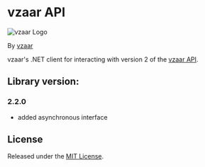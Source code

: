 # vzaar API

![vzaar Logo](https://raw.github.com/vzaar/vzaar-api-php/master/vzaar.png)

By [vzaar](http://vzaar.com)

vzaar's .NET client for interacting with version 2 of the [vzaar
API](https://vzaar.readme.io/docs).

## Library version:

### 2.2.0

- added asynchronous interface


## License

Released under the [MIT License](http://www.opensource.org/licenses/MIT).
